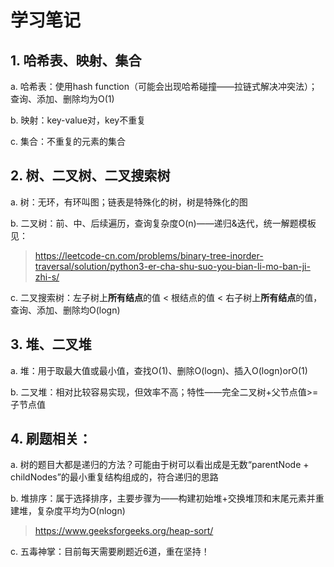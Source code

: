 ﻿# 学习笔记
## 1. 哈希表、映射、集合

a. 哈希表：使用hash function（可能会出现哈希碰撞——拉链式解决冲突法）；查询、添加、删除均为O(1)

b. 映射：key-value对，key不重复

c. 集合：不重复的元素的集合

## 2. 树、二叉树、二叉搜索树

a. 树：无环，有环叫图；链表是特殊化的树，树是特殊化的图

b. 二叉树：前、中、后续遍历，查询复杂度O(n)——递归&迭代，统一解题模板见：
> https://leetcode-cn.com/problems/binary-tree-inorder-traversal/solution/python3-er-cha-shu-suo-you-bian-li-mo-ban-ji-zhi-s/

c. 二叉搜索树：左子树上**所有结点**的值 < 根结点的值 < 右子树上**所有结点**的值，查询、添加、删除均O(logn)

## 3. 堆、二叉堆

a. 堆：用于取最大值或最小值，查找O(1)、删除O(logn)、插入O(logn)orO(1)

b. 二叉堆：相对比较容易实现，但效率不高；特性——完全二叉树+父节点值>=子节点值

## 4. 刷题相关：

a. 树的题目大都是递归的方法？可能由于树可以看出成是无数“parentNode + childNodes”的最小重复结构组成的，符合递归的思路

b. 堆排序：属于选择排序，主要步骤为——构建初始堆+交换堆顶和末尾元素并重建堆，复杂度平均为O(nlogn)
> https://www.geeksforgeeks.org/heap-sort/

c. 五毒神掌：目前每天需要刷题近6道，重在坚持！